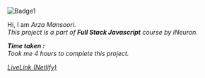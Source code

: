![Badge1](https://img.shields.io/badge/Project8-WebDesignHomePage-F4BFBF)

Hi, I am *Arza Mansoori*.<br>
*This project is a part of ***Full Stack Javascript*** course by iNeuron.*

***Time taken :***<br>
*Took me 4 hours to complete this project.*

[*LiveLink (Netlify)*](https://project8-webdesignhomepage.netlify.app/ "Project 8")

